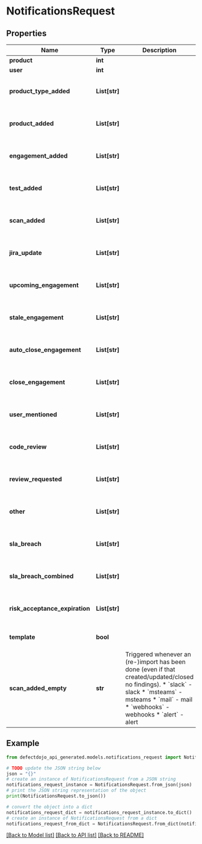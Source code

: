 # NotificationsRequest


## Properties

Name | Type | Description | Notes
------------ | ------------- | ------------- | -------------
**product** | **int** |  | [optional] 
**user** | **int** |  | [optional] 
**product_type_added** | **List[str]** |  | [optional] [default to ["alert"]]
**product_added** | **List[str]** |  | [optional] [default to ["alert"]]
**engagement_added** | **List[str]** |  | [optional] [default to ["alert"]]
**test_added** | **List[str]** |  | [optional] [default to ["alert"]]
**scan_added** | **List[str]** |  | [optional] [default to ["alert"]]
**jira_update** | **List[str]** |  | [optional] [default to ["alert"]]
**upcoming_engagement** | **List[str]** |  | [optional] [default to ["alert"]]
**stale_engagement** | **List[str]** |  | [optional] [default to ["alert"]]
**auto_close_engagement** | **List[str]** |  | [optional] [default to ["alert"]]
**close_engagement** | **List[str]** |  | [optional] [default to ["alert"]]
**user_mentioned** | **List[str]** |  | [optional] [default to ["alert"]]
**code_review** | **List[str]** |  | [optional] [default to ["alert"]]
**review_requested** | **List[str]** |  | [optional] [default to ["alert"]]
**other** | **List[str]** |  | [optional] [default to ["alert"]]
**sla_breach** | **List[str]** |  | [optional] [default to ["alert"]]
**sla_breach_combined** | **List[str]** |  | [optional] [default to ["alert"]]
**risk_acceptance_expiration** | **List[str]** |  | [optional] [default to ["alert"]]
**template** | **bool** |  | [optional] [default to False]
**scan_added_empty** | **str** | Triggered whenever an (re-)import has been done (even if that created/updated/closed no findings).  * &#x60;slack&#x60; - slack * &#x60;msteams&#x60; - msteams * &#x60;mail&#x60; - mail * &#x60;webhooks&#x60; - webhooks * &#x60;alert&#x60; - alert | [optional] 

## Example

```python
from defectdojo_api_generated.models.notifications_request import NotificationsRequest

# TODO update the JSON string below
json = "{}"
# create an instance of NotificationsRequest from a JSON string
notifications_request_instance = NotificationsRequest.from_json(json)
# print the JSON string representation of the object
print(NotificationsRequest.to_json())

# convert the object into a dict
notifications_request_dict = notifications_request_instance.to_dict()
# create an instance of NotificationsRequest from a dict
notifications_request_from_dict = NotificationsRequest.from_dict(notifications_request_dict)
```
[[Back to Model list]](../README.md#documentation-for-models) [[Back to API list]](../README.md#documentation-for-api-endpoints) [[Back to README]](../README.md)


